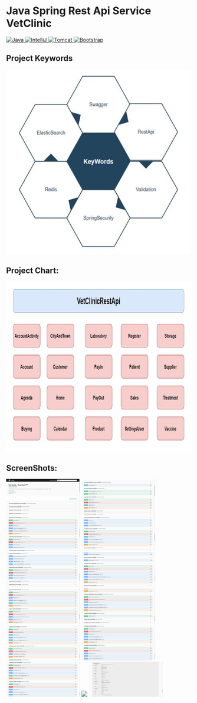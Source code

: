 # Java Spring Rest Api Service VetClinic  

<p>
  <a href="https://github.com/slymnkrc/Java-Mysql-Servlet-Blog-Web-Site-Project">
    <img src="https://img.shields.io/badge/Java-v8-3eb049" alt="Java" data-canonical-src="https://img.shields.io/badge/Java-v8-3eb049" style="max-width: 100%;">
  </a>
  <a href="https://github.com/slymnkrc/Java-Mysql-Servlet-Blog-Web-Site-Project">
    <img src="https://img.shields.io/badge/IntelliJ%20IDEA-v2021.1.3-d10000" alt="IntelliJ" data-canonical-src="https://img.shields.io/badge/IntelliJ%20IDEA-v2021.1.3-d10000"        style="max-width: 100%;">
  </a>
  <a href="https://github.com/slymnkrc/Java-Mysql-Servlet-Blog-Web-Site-Project">
    <img src="https://img.shields.io/badge/Tomcat-v9.0.50-e46e2e" alt="Tomcat" data-canonical-src="https://img.shields.io/badge/Tomcat-v9.0.50-e46e2e" style="max-width: 100%;">
  </a>
  <a href="https://github.com/slymnkrc/Java-Mysql-Servlet-Blog-Web-Site-Project">
    <img src="https://img.shields.io/badge/Bootstrap-v5.0-306998" alt="Bootstrap" data-canonical-src="https://img.shields.io/badge/Bootstrap-v5.0-306998" style="max-width:           100%;">
  </a>
</p>

## Project Keywords

<p>
<a href="https://github.com/slymnkrc/Java-Spring-Rest-Api-Service-VetClinic/blob/main/images/keywords.jpg" target="_blank">
<img src="https://github.com/slymnkrc/Java-Spring-Rest-Api-Service-VetClinic/blob/main/images/keywords.jpg" width="500" height="500"></a>
</p>

## Project Chart:

<p>
<a href="https://github.com/slymnkrc/Java-Spring-Rest-Api-Service-VetClinic/blob/main/images/grafik.jpg" target="_blank">
<img src="https://github.com/slymnkrc/Java-Spring-Rest-Api-Service-VetClinic/blob/main/images/grafik.jpg" width="750" height="460"></a>
</p>

## ScreenShots:

<p>
  
<a href="https://github.com/slymnkrc/Java-Spring-Rest-Api-Service-VetClinic/blob/main/images/1.jpg" target="_blank">
<img src="https://github.com/slymnkrc/Java-Spring-Rest-Api-Service-VetClinic/blob/main/images/1.jpg" width="200" style="max-width:200%;"></a>
  
<a href="https://github.com/slymnkrc/Java-Spring-Rest-Api-Service-VetClinic/blob/main/images/2.jpg" target="_blank">
<img src="https://github.com/slymnkrc/Java-Spring-Rest-Api-Service-VetClinic/blob/main/images/2.jpg" width="200" style="max-width:200%;"></a>
  
<a href="https://github.com/slymnkrc/Java-Spring-Rest-Api-Service-VetClinic/blob/main/images/3.jpg" target="_blank">
<img src="https://github.com/slymnkrc/Java-Spring-Rest-Api-Service-VetClinic/blob/main/images/3.jpg" width="200" style="max-width:200%;"></a>
  
<a href="https://github.com/slymnkrc/Java-Spring-Rest-Api-Service-VetClinic/blob/main/images/4.jpg" target="_blank">
<img src="https://github.com/slymnkrc/Java-Spring-Rest-Api-Service-VetClinic/blob/main/images/4.jpg" width="200" style="max-width:200%;"></a>
  
<a href="https://github.com/slymnkrc/Java-Spring-Rest-Api-Service-VetClinic/blob/main/images/5.jpg" target="_blank">
<img src="https://github.com/slymnkrc/Java-Spring-Rest-Api-Service-VetClinic/blob/main/images/5.jpg" width="200" style="max-width:200%;"></a>
  
<a href="https://github.com/slymnkrc/Java-Spring-Rest-Api-Service-VetClinic/blob/main/images/6.jpg" target="_blank">
<img src="https://github.com/slymnkrc/Java-Spring-Rest-Api-Service-VetClinic/blob/main/images/6.jpg" width="200" style="max-width:200%;"></a>
  
<a href="https://github.com/slymnkrc/Java-Spring-Rest-Api-Service-VetClinic/blob/main/images/7.jpg" target="_blank">
<img src="https://github.com/slymnkrc/Java-Spring-Rest-Api-Service-VetClinic/blob/main/images/7.jpg" width="200" style="max-width:200%;"></a>
  
<a href="https://github.com/slymnkrc/Java-Spring-Rest-Api-Service-VetClinic/blob/main/images/8.jpg" target="_blank">
<img src="https://github.com/slymnkrc/Java-Spring-Rest-Api-Service-VetClinic/blob/main/images/8.jpg" width="200" style="max-width:200%;"></a>
  
<a href="https://github.com/slymnkrc/Java-Spring-Rest-Api-Service-VetClinic/blob/main/images/9.jpg" target="_blank">
<img src="https://github.com/slymnkrc/Java-Spring-Rest-Api-Service-VetClinic/blob/main/images/9.jpg" width="200" style="max-width:200%;"></a>
  
<a href="https://github.com/slymnkrc/Java-Spring-Rest-Api-Service-VetClinic/blob/main/images/10.jpg" target="_blank">
<img src="https://github.com/slymnkrc/Java-Spring-Rest-Api-Service-VetClinic/blob/main/images/10.jpg" width="200" style="max-width:200%;"></a>
  
<a href="https://github.com/slymnkrc/Java-Spring-Rest-Api-Service-VetClinic/blob/main/images/11.jpg" target="_blank">
<img src="https://github.com/slymnkrc/Java-Spring-Rest-Api-Service-VetClinic/blob/main/images/11.jpg" width="200" style="max-width:200%;"></a>
  
<a href="https://github.com/slymnkrc/Java-Spring-Rest-Api-Service-VetClinic/blob/main/images/12.jpg" target="_blank">
<img src="https://github.com/slymnkrc/Java-Spring-Rest-Api-Service-VetClinic/blob/main/images/12.jpg" width="200" style="max-width:200%;"></a>
  
<a href="https://github.com/slymnkrc/Java-Spring-Rest-Api-Service-VetClinic/blob/main/images/13.jpg" target="_blank">
<img src="https://github.com/slymnkrc/Java-Spring-Rest-Api-Service-VetClinic/blob/main/images/13.jpg" width="200" style="max-width:200%;"></a>
  
</p>




